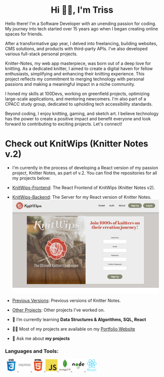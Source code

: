 <h1 align="center">Hi 👋😊, I'm Triss</h1>
<p>
Hello there! I'm a Software Developer with an unending passion for coding. My journey into tech started over 15 years ago when I began creating online spaces for friends. 
  
After a transformative gap year, I delved into freelancing, building websites, CMS solutions, and products with third-party APIs. I’ve also developed various full-stack personal projects.

Knitter-Notes, my web app masterpiece, was born out of a deep love for knitting.
As a dedicated knitter, I aimed to create a digital haven for fellow enthusiasts, simplifying and
enhancing their knitting experience. This project reflects my commitment to merging technology
with personal passions and making a meaningful impact in a niche community.

I honed my skills at 100Devs, working on greenfield projects, optimizing large-scale applications, and mentoring newcomers. I'm also part of a CPACC study group, dedicated to upholding tech accessibility standards.

Beyond coding, I enjoy knitting, gaming, and sketch art. I believe technology has the power to create a positive impact and benefit everyone and look forward to contributing to exciting projects. Let's connect!

</p>


# Check out KnitWips (Knitter Notes v.2)
- I'm currently in the process of developing a React version of my passion project, Knitter Notes, as part of v.2. You can find the repositories for all my projects below:

- [KnitWips-Frontend](https://github.com/distriss/knitwips-frontend): The React Frontend of KnitWips (Knitter Notes v2).
- [KnitWips-Backend](https://github.com/distriss/knitwips-backend): The Server for my React version of Knitter Notes.
  ![KnitWips](https://github.com/distriss/knitwips-frontend/blob/main/src/assets/knitwips-screen1.jpg)
- [Previous Versions](https://github.com/distriss/knitter-notes): Previous versions of Knitter Notes.
- [Other Projects](https://github.com/distriss): Other projects I've worked on.

- 🌱 I’m currently learning **Data Structures & Algorithms, SQL, React**

- 👩‍💻 Most of my projects are available on my [Portfolio Website](https://trissmarsh-dev.netlify.app/)

- 💬 Ask me about **my projects**

<h3 align="left">Languages and Tools:</h3>
<p align="left"> <a href="https://www.w3schools.com/css/" target="_blank" rel="noreferrer"> <img src="https://raw.githubusercontent.com/devicons/devicon/master/icons/css3/css3-original-wordmark.svg" alt="css3" width="40" height="40"/> </a> <a href="https://expressjs.com" target="_blank" rel="noreferrer"> <img src="https://raw.githubusercontent.com/devicons/devicon/master/icons/express/express-original-wordmark.svg" alt="express" width="40" height="40"/> </a> <a href="https://www.w3.org/html/" target="_blank" rel="noreferrer"> <img src="https://raw.githubusercontent.com/devicons/devicon/master/icons/html5/html5-original-wordmark.svg" alt="html5" width="40" height="40"/> </a> <a href="https://developer.mozilla.org/en-US/docs/Web/JavaScript" target="_blank" rel="noreferrer"> <img src="https://raw.githubusercontent.com/devicons/devicon/master/icons/javascript/javascript-original.svg" alt="javascript" width="40" height="40"/> </a> <a href="https://www.mongodb.com/" target="_blank" rel="noreferrer"> <img src="https://raw.githubusercontent.com/devicons/devicon/master/icons/mongodb/mongodb-original-wordmark.svg" alt="mongodb" width="40" height="40"/> </a> <a href="https://nodejs.org" target="_blank" rel="noreferrer"> <img src="https://raw.githubusercontent.com/devicons/devicon/master/icons/nodejs/nodejs-original-wordmark.svg" alt="nodejs" width="40" height="40"/> </a> <a href="https://reactjs.org/" target="_blank" rel="noreferrer"> <img src="https://raw.githubusercontent.com/devicons/devicon/master/icons/react/react-original-wordmark.svg" alt="react" width="40" height="40"/> </a> </p>
